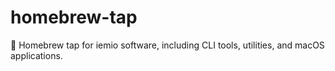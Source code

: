 # homebrew-tap
🍺 Homebrew tap for iemio software, including CLI tools, utilities, and macOS applications.
